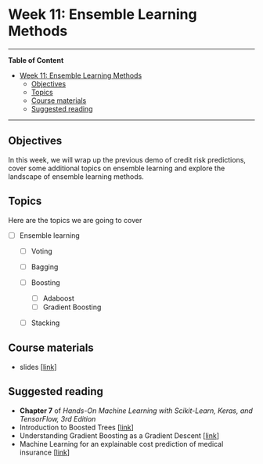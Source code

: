# Week 11: Ensemble Learning Methods
---

**Table of Content**
- [Week 11: Ensemble Learning Methods](#week-11-ensemble-learning-methods)
  - [Objectives](#objectives)
  - [Topics](#topics)
  - [Course materials](#course-materials)
  - [Suggested reading](#suggested-reading)

---
## Objectives
In this week, we will wrap up the previous demo of credit risk predictions, cover some additional topics on ensemble learning and explore the landscape of ensemble learning methods.

## Topics
Here are the topics we are going to cover
* [ ] Ensemble learning
  * [ ] Voting
  * [ ] Bagging
  * [ ] Boosting
    * [ ] Adaboost
    * [ ] Gradient Boosting
  * [ ] Stacking


## Course materials
* slides [[link](https://docs.google.com/presentation/d/1QadohAVXLwkB3cVYdMKKjUOPpKmbz3F1n4vYPnDTuzM/edit?usp=sharing)]

## Suggested reading
* **Chapter 7** of *Hands-On Machine Learning with Scikit-Learn, Keras, and TensorFlow, 3rd Edition*
* Introduction to Boosted Trees [[link](https://xgboost.readthedocs.io/en/stable/tutorials/model.html)]
* Understanding Gradient Boosting as a Gradient Descent [[link](https://nicolas-hug.com/blog/gradient_boosting_descent)]
* Machine Learning for an explainable cost prediction of medical insurance [[link](https://www.sciencedirect.com/science/article/pii/S2666827023000695?via%3Dihub)]